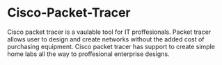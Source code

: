 # Cisco-Packet-Tracer

Cisco packet tracer is a vaulable tool for IT proffesionals. Packet tracer allows user to design and create networks without the added cost of purchasing equipment. Cisco packet tracer has support to create simple home labs all the way to proffesional enterprise designs.
